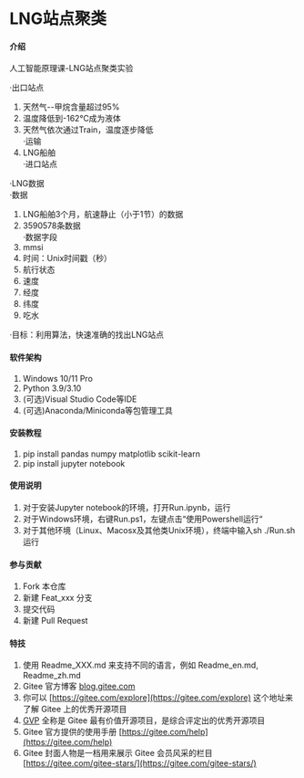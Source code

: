 # LNG站点聚类

#### 介绍
人工智能原理课-LNG站点聚类实验

·出口站点  
1.  天然气--甲烷含量超过95%  
2.  温度降低到-162℃成为液体  
3.  天然气依次通过Train，温度逐步降低  
·运输  
1.  LNG船舶  
·进口站点  
  
·LNG数据  
·数据  
1.  LNG船舶3个月，航速静止（小于1节）的数据  
2.  3590578条数据  
·数据字段  
1.  mmsi  
2.  时间：Unix时间戳（秒）  
3.  航行状态  
4.  速度  
5.  经度  
6.  纬度  
7.  吃水  
  
·目标：利用算法，快速准确的找出LNG站点  

#### 软件架构
1.  Windows 10/11 Pro
2.  Python 3.9/3.10
3.  (可选)Visual Studio Code等IDE
4.  (可选)Anaconda/Miniconda等包管理工具

#### 安装教程

1.  pip install pandas numpy matplotlib scikit-learn
2.  pip install jupyter notebook

#### 使用说明

1.  对于安装Jupyter notebook的环境，打开Run.ipynb，运行
2.  对于Windows环境，右键Run.ps1，左键点击“使用Powershell运行“
3.  对于其他环境（Linux、Macosx及其他类Unix环境），终端中输入sh ./Run.sh运行

#### 参与贡献

1.  Fork 本仓库
2.  新建 Feat_xxx 分支
3.  提交代码
4.  新建 Pull Request


#### 特技

1.  使用 Readme\_XXX.md 来支持不同的语言，例如 Readme\_en.md, Readme\_zh.md
2.  Gitee 官方博客 [blog.gitee.com](https://blog.gitee.com)
3.  你可以 [https://gitee.com/explore](https://gitee.com/explore) 这个地址来了解 Gitee 上的优秀开源项目
4.  [GVP](https://gitee.com/gvp) 全称是 Gitee 最有价值开源项目，是综合评定出的优秀开源项目
5.  Gitee 官方提供的使用手册 [https://gitee.com/help](https://gitee.com/help)
6.  Gitee 封面人物是一档用来展示 Gitee 会员风采的栏目 [https://gitee.com/gitee-stars/](https://gitee.com/gitee-stars/)
